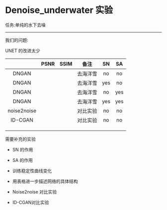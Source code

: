 # Denoise_underwater 实验

任务:单纯的水下去噪

---

我们的问题:

UNET 的改进太少

|             | PSNR | SSIM |   备注   |  SN  |  SA  |
| :---------: | :--: | :--: | :------: | :--: | :--: |
|    DNGAN    |      |      | 去海洋雪 |  no  |  no  |
|    DNGAN    |      |      | 去海洋雪 | yes  |  no  |
|    DNGAN    |      |      | 去海洋雪 |  no  | yes  |
|    DNGAN    |      |      | 去海洋雪 | yes  | yes  |
| noise2noise |      |      | 对比实验 |  no  |  no  |
|   ID-CGAN   |      |      |  对比实验  |  no  |  no |
|             |      |      |          |      |      |
|             |      |      |          |      |      |
|             |      |      |          |      |      |

需要补充的实验

- SN 的作用

- SA 的作用

- 训练稳定性曲线变化
- 用表格进一步描述网络的具体结构
- Noise2noise 对比实验
- ID-CGAN对比实验

